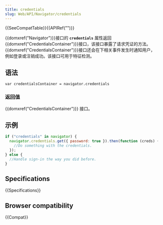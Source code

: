 ```yaml
---
title: credentials
slug: Web/API/Navigator/credentials
---
```


{{SeeCompatTable}}{{APIRef("")}}

{{domxref("Navigator")}}接口的 **`credentials`** 属性返回{{domxref("CredentialsContainer")}}接口，该接口暴露了请求凭证的方法。 {{domxref("CredentialsContainer")}}接口还会在下相关事件发生时通知用户，例如登录或注销成功。该接口可用于特征检测。

## 语法

```plain
var credentialsContainer = navigator.credentials
```

### 返回值

{{domxref("CredentialsContainer")}} 接口。

## 示例

```js
if ("credentials" in navigator) {
  navigator.credentials.get({ password: true }).then(function (creds) {
    //Do something with the credentials.
  });
} else {
  //Handle sign-in the way you did before.
}
```

## Specifications

{{Specifications}}

## Browser compatibility

{{Compat}}
